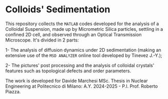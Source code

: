 # Colloids' Sedimentation

This repository collects the `MATLAB` codes developed for the analysis of a Colloidal Suspension, made up by Micrometric Silica particles,
settling in a confined 2D cell, and observed through an Optical Transmission Microscope.
It's divided in 2 parts:

1- The analysis of diffusion dynamics under 2D sedimentation (making an extensive use of the `MSD ANALYZER` online tool developed by Tinevez J.-Y.);

2- The pictures' post processing and the analysis of colloidal crystals' features such as topological defects and order parameters.

The work is developed for Davide Marchesi MSc. Thesis in Nuclear Engineering at Politecnico di Milano: A.Y. 2024-2025 - P.I. Prof. Roberto Piazza.
